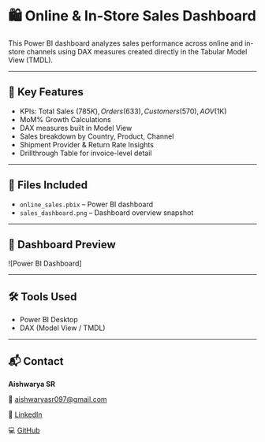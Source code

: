 # 🛍️ Online & In-Store Sales Dashboard

This Power BI dashboard analyzes sales performance across online and in-store channels using DAX measures created directly in the Tabular Model View (TMDL).

---

## 🔧 Key Features
- KPIs: Total Sales ($785K), Orders (633), Customers (570), AOV ($1K)
- MoM% Growth Calculations
- DAX measures built in Model View
- Sales breakdown by Country, Product, Channel
- Shipment Provider & Return Rate Insights
- Drillthrough Table for invoice-level detail
  
---

## 📁 Files Included
- `online_sales.pbix` – Power BI dashboard
- `sales_dashboard.png` – Dashboard overview snapshot

---

## 📸 Dashboard Preview

![Power BI Dashboard]

---

## 🛠 Tools Used
- Power BI Desktop
- DAX (Model View / TMDL)
  
---

## 📬 Contact

**Aishwarya SR**  

📧 aishwaryasr097@gmail.com 

🔗 [LinkedIn](https://www.linkedin.com/in/aishwarya-sr/)  

💻 [GitHub](https://github.com/Aiishwarya01)
